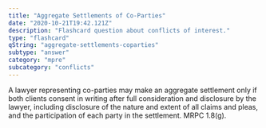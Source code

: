 ```yaml
---
title: "Aggregate Settlements of Co-Parties"
date: "2020-10-21T19:42.121Z"
description: "Flashcard question about conflicts of interest."
type: "flashcard"
qString: "aggregate-settlements-coparties"
subtype: "answer"
category: "mpre"
subcategory: "conflicts"
---
```


A lawyer representing co-parties may make an aggregate settlement only if both clients consent in writing after full consideration and disclosure by the lawyer, including disclosure of the nature and extent of all claims and pleas, and the participation of each party in the settlement. MRPC 1.8(g).